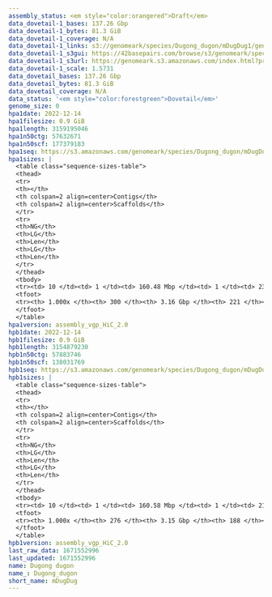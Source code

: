 ```yaml
---
assembly_status: <em style="color:orangered">Draft</em>
data_dovetail-1_bases: 137.26 Gbp
data_dovetail-1_bytes: 81.3 GiB
data_dovetail-1_coverage: N/A
data_dovetail-1_links: s3://genomeark/species/Dugong_dugon/mDugDug1/genomic_data/dovetail/<br>
data_dovetail-1_s3gui: https://42basepairs.com/browse/s3/genomeark/species/Dugong_dugon/mDugDug1/genomic_data/dovetail/
data_dovetail-1_s3url: https://genomeark.s3.amazonaws.com/index.html?prefix=species/Dugong_dugon/mDugDug1/genomic_data/dovetail/
data_dovetail-1_scale: 1.5731
data_dovetail_bases: 137.26 Gbp
data_dovetail_bytes: 81.3 GiB
data_dovetail_coverage: N/A
data_status: '<em style="color:forestgreen">Dovetail</em>'
genome_size: 0
hpa1date: 2022-12-14
hpa1filesize: 0.9 GiB
hpa1length: 3159195046
hpa1n50ctg: 57632671
hpa1n50scf: 177379183
hpa1seq: https://s3.amazonaws.com/genomeark/species/Dugong_dugon/mDugDug1/assembly_vgp_HiC_2.0/mDugDug1.HiC.hap1.20221214.fasta.gz
hpa1sizes: |
  <table class="sequence-sizes-table">
  <thead>
  <tr>
  <th></th>
  <th colspan=2 align=center>Contigs</th>
  <th colspan=2 align=center>Scaffolds</th>
  </tr>
  <tr>
  <th>NG</th>
  <th>LG</th>
  <th>Len</th>
  <th>LG</th>
  <th>Len</th>
  </tr>
  </thead>
  <tbody>
  <tr><td> 10 </td><td> 1 </td><td> 160.48 Mbp </td><td> 1 </td><td> 230.92 Mbp </td></tr>  <tr><td> 20 </td><td> 4 </td><td> 104.60 Mbp </td><td> 2 </td><td> 211.02 Mbp </td></tr>  <tr><td> 30 </td><td> 7 </td><td> 90.16 Mbp </td><td> 4 </td><td> 197.78 Mbp </td></tr>  <tr><td> 40 </td><td> 11 </td><td> 78.20 Mbp </td><td> 5 </td><td> 196.39 Mbp </td></tr>  <tr style="background-color:#cccccc;"><td> 50 </td><td> 16 </td><td style="background-color:#88ff88;"> 57.63 Mbp </td><td> 7 </td><td style="background-color:#88ff88;"> 177.38 Mbp </td></tr>  <tr><td> 60 </td><td> 21 </td><td> 51.93 Mbp </td><td> 9 </td><td> 138.38 Mbp </td></tr>  <tr><td> 70 </td><td> 29 </td><td> 36.37 Mbp </td><td> 11 </td><td> 129.23 Mbp </td></tr>  <tr><td> 80 </td><td> 39 </td><td> 29.41 Mbp </td><td> 14 </td><td> 114.02 Mbp </td></tr>  <tr><td> 90 </td><td> 52 </td><td> 18.67 Mbp </td><td> 18 </td><td> 79.54 Mbp </td></tr>  <tr><td> 100 </td><td> 299 </td><td> 6.77 Kbp </td><td> 220 </td><td> 6.77 Kbp </td></tr>  </tbody>
  <tfoot>
  <tr><th> 1.000x </th><th> 300 </th><th> 3.16 Gbp </th><th> 221 </th><th> 3.16 Gbp </th></tr>
  </tfoot>
  </table>
hpa1version: assembly_vgp_HiC_2.0
hpb1date: 2022-12-14
hpb1filesize: 0.9 GiB
hpb1length: 3154879230
hpb1n50ctg: 57883746
hpb1n50scf: 138031769
hpb1seq: https://s3.amazonaws.com/genomeark/species/Dugong_dugon/mDugDug1/assembly_vgp_HiC_2.0/mDugDug1.HiC.hap2.20221214.fasta.gz
hpb1sizes: |
  <table class="sequence-sizes-table">
  <thead>
  <tr>
  <th></th>
  <th colspan=2 align=center>Contigs</th>
  <th colspan=2 align=center>Scaffolds</th>
  </tr>
  <tr>
  <th>NG</th>
  <th>LG</th>
  <th>Len</th>
  <th>LG</th>
  <th>Len</th>
  </tr>
  </thead>
  <tbody>
  <tr><td> 10 </td><td> 1 </td><td> 160.58 Mbp </td><td> 1 </td><td> 210.93 Mbp </td></tr>  <tr><td> 20 </td><td> 3 </td><td> 139.13 Mbp </td><td> 2 </td><td> 198.89 Mbp </td></tr>  <tr><td> 30 </td><td> 7 </td><td> 81.40 Mbp </td><td> 4 </td><td> 196.82 Mbp </td></tr>  <tr><td> 40 </td><td> 11 </td><td> 70.99 Mbp </td><td> 6 </td><td> 176.99 Mbp </td></tr>  <tr style="background-color:#cccccc;"><td> 50 </td><td> 16 </td><td style="background-color:#88ff88;"> 57.88 Mbp </td><td> 8 </td><td style="background-color:#88ff88;"> 138.03 Mbp </td></tr>  <tr><td> 60 </td><td> 21 </td><td> 49.42 Mbp </td><td> 10 </td><td> 129.61 Mbp </td></tr>  <tr><td> 70 </td><td> 28 </td><td> 37.80 Mbp </td><td> 13 </td><td> 115.50 Mbp </td></tr>  <tr><td> 80 </td><td> 38 </td><td> 28.21 Mbp </td><td> 16 </td><td> 83.83 Mbp </td></tr>  <tr><td> 90 </td><td> 53 </td><td> 16.46 Mbp </td><td> 19 </td><td> 78.52 Mbp </td></tr>  <tr><td> 100 </td><td> 275 </td><td> 7.91 Kbp </td><td> 187 </td><td> 7.91 Kbp </td></tr>  </tbody>
  <tfoot>
  <tr><th> 1.000x </th><th> 276 </th><th> 3.15 Gbp </th><th> 188 </th><th> 3.15 Gbp </th></tr>
  </tfoot>
  </table>
hpb1version: assembly_vgp_HiC_2.0
last_raw_data: 1671552996
last_updated: 1671552996
name: Dugong dugon
name_: Dugong_dugon
short_name: mDugDug
---
```

